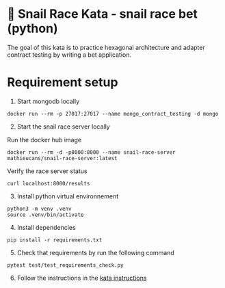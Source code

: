 🐌 Snail Race Kata - snail race bet (python)
====

The goal of this kata is to practice hexagonal architecture and adapter contract testing by
writing a bet application.

# Requirement setup

1. Start mongodb locally

```shell
docker run --rm -p 27017:27017 --name mongo_contract_testing -d mongo
```

2. Start the snail race server locally

Run the docker hub image
```shell
docker run --rm -d -p8000:8000 --name snail-race-server mathieucans/snail-race-server:latest
```

Verify the race server status
```shell
curl localhost:8000/results
```

3. Install python virtual environnement
```shell
python3 -m venv .venv
source .venv/bin/activate
```

4. Install dependencies
```shell
pip install -r requirements.txt
```

5. Check that requirements by run the following command
```shell    
pytest test/test_requirements_check.py
```

6. Follow the instructions in the [kata instructions](../Instructions.md)